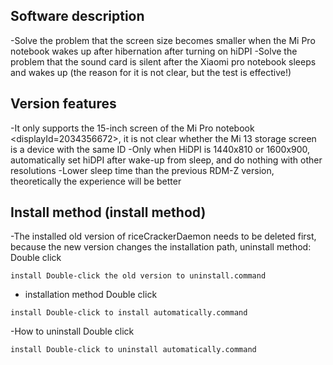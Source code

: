 ## Software description
-Solve the problem that the screen size becomes smaller when the Mi Pro notebook wakes up after hibernation after turning on hiDPI
-Solve the problem that the sound card is silent after the Xiaomi pro notebook sleeps and wakes up (the reason for it is not clear, but the test is effective!)

## Version features
-It only supports the 15-inch screen of the Mi Pro notebook <displayId=2034356672>, it is not clear whether the Mi 13 storage screen is a device with the same ID
-Only when HiDPI is 1440x810 or 1600x900, automatically set hiDPI after wake-up from sleep, and do nothing with other resolutions
-Lower sleep time than the previous RDM-Z version, theoretically the experience will be better

## Install method (install method)
-The installed old version of riceCrackerDaemon needs to be deleted first, because the new version changes the installation path, uninstall method:
Double click
```
install Double-click the old version to uninstall.command
```

- installation method
Double click
```
install Double-click to install automatically.command
```

-How to uninstall
Double click
```
install Double-click to uninstall automatically.command
```
